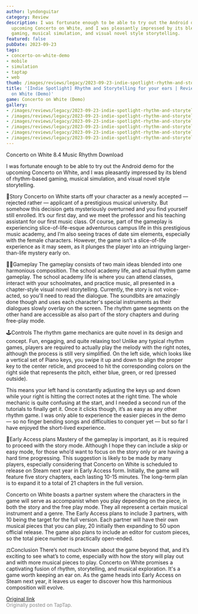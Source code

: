 ```yaml
---
author: lyndonguitar
category: Review
description: I was fortunate enough to be able to try out the Android demo for the
  upcoming Concerto on White, and I was pleasantly impressed by its blend of rhythm-based
  gaming, musical simulation, and visual novel style storytelling.
featured: false
pubDate: 2023-09-23
tags:
- concerto-on-white-demo
- mobile
- simulation
- taptap
- web
thumb: /images/reviews/legacy/2023-09-23-indie-spotlight-rhythm-and-storytelling-for-your-ears--review---concerto-on-white-demo-0.avif
title: '[Indie Spotlight] Rhythm and Storytelling for your ears | Review - Concerto
  on White (Demo)'
game: Concerto on White (Demo)
gallery:
- /images/reviews/legacy/2023-09-23-indie-spotlight-rhythm-and-storytelling-for-your-ears--review---concerto-on-white-demo-0.avif
- /images/reviews/legacy/2023-09-23-indie-spotlight-rhythm-and-storytelling-for-your-ears--review---concerto-on-white-demo-1.avif
- /images/reviews/legacy/2023-09-23-indie-spotlight-rhythm-and-storytelling-for-your-ears--review---concerto-on-white-demo-2.avif
- /images/reviews/legacy/2023-09-23-indie-spotlight-rhythm-and-storytelling-for-your-ears--review---concerto-on-white-demo-3.avif
- /images/reviews/legacy/2023-09-23-indie-spotlight-rhythm-and-storytelling-for-your-ears--review---concerto-on-white-demo-4.avif
- /images/reviews/legacy/2023-09-23-indie-spotlight-rhythm-and-storytelling-for-your-ears--review---concerto-on-white-demo-5.avif
---
```

Concerto on White
8.4
Music
Rhythm
Download

I was fortunate enough to be able to try out the Android demo for the upcoming Concerto on White, and I was pleasantly impressed by its blend of rhythm-based gaming, musical simulation, and visual novel style storytelling.

📖Story
Concerto on White starts off your character as a newly accepted — rejected rather — applicant of a prestigious musical university. But somehow this decision gets mysteriously overturned and you find yourself still enrolled. It’s our first day, and we meet the professor and his teaching assistant for our first music class. Of course, part of the gameplay is experiencing slice-of-life-esque adventurous campus life in this prestigious music academy, and I’m also seeing traces of date sim elements, especially with the female characters. However, the game isn’t a slice-of-life experience as it may seem, as it plunges the player into an intriguing larger-than-life mystery early on.

📕🎶Gameplay
The gameplay consists of two main ideas blended into one harmonious composition. The school academy life, and actual rhythm game gameplay. The school academy life is where you can attend classes, interact with your schoolmates, and practice music, all presented in a chapter-style visual novel storytelling. Currently, the story is not voice-acted, so you'll need to read the dialogue. The soundbits are amazingly done though and uses each character's special instruments as their dialogues slowly overlay on the screen. The rhythm game segments on the other hand are accessible as also part of the story chapters and during free-play mode.

🕹Controls
The rhythm game mechanics are quite novel in its design and concept. Fun, engaging, and quite relaxing too! Unlike any typical rhythm games, players are required to actually play the melody with the right notes, although the process is still very simplified. On the left side, which looks like a vertical set of Piano keys, you swipe it up and down to align the proper key to the center reticle, and proceed to hit the corresponding colors on the right side that represents the pitch, either blue, green, or red (pressed outside).

This means your left hand is constantly adjusting the keys up and down while your right is hitting the correct notes at the right time. The whole mechanic is quite confusing at the start, and I needed a second run of the tutorials to finally get it. Once it clicks though, it’s as easy as any other rhythm game. I was only able to experience the easier pieces in the demo — so no finger bending songs and difficulties to conquer yet — but so far I have enjoyed the short-lived experience.

🚧Early Access plans
Mastery of the gameplay is important, as it is required to proceed with the story mode. Although I hope they can include a skip or easy mode, for those who’d want to focus on the story only or are having a hard time progressing. This suggestion is likely to be made by many players, especially considering that Concerto on White is scheduled to release on Steam next year in Early Access form. Initially, the game will feature five story chapters, each lasting 10-15 minutes. The long-term plan is to expand it to a total of 21 chapters in the full version.

Concerto on White boasts a partner system where the characters in the game will serve as accompanist when you play depending on the piece, in both the story and the free play mode. They all represent a certain musical instrument and a genre. The Early Access plans to include 3 partners, with 10 being the target for the full version. Each partner will have their own musical pieces that you can play, 20 initially then expanding to 50 upon official release. The game also plans to include an editor for custom pieces, so the total piece  number is practically open-ended.

⚖️Conclusion
There’s not much known about the game beyond that, and it’s exciting to see what’s to come, especially with how the story will play out and with more musical pieces to play. Concerto on White promises a captivating fusion of rhythm, storytelling, and musical exploration. It's a game worth keeping an ear on. As the game heads into Early Access on Steam next year, it leaves us eager to discover how this harmonious composition will evolve.

[Original link](https://www.taptap.io/post/6336248)<br><span style="font-size: 0.95em; color: #888;">Originally posted on TapTap.</span>